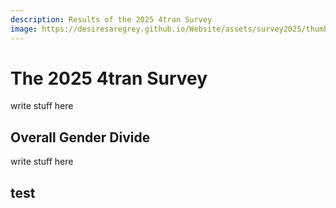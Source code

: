 ```yaml
---
description: Results of the 2025 4tran Survey 
image: https://desiresaregrey.github.io/Website/assets/survey2025/thumb.png
---
```

<script src="https://cdn.jsdelivr.net/npm/apexcharts"></script>
<script src="../4transurvey2025.js"></script>

# The 2025 4tran Survey

write stuff here

## Overall Gender Divide

write stuff here

<div class="charts-grid">
  <div>
    <div id="overallgenderbinary"></div>
    <script>createPieChart("overallgenderbinary", "gender_binary.json", true)</script>
  </div>

  <div>
    <div id="overallgender"></div>
    <script>createPieChart("overallgender", "gender.json")</script>
  </div>
</div>

## test

<div id="chart1"></div>
<script>createBarChart("chart1", "height.json", [2, 3, 4])</script>
